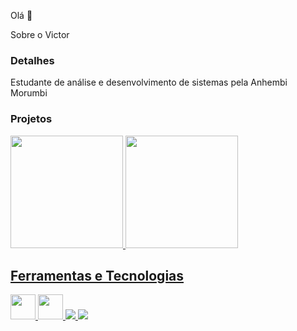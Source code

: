 Olá 👋

Sobre o Victor

### Detalhes

Estudante de análise e desenvolvimento de sistemas pela Anhembi Morumbi

### Projetos

<div>
<a href="https://github.com/Victor-Augusto">
<img loading="lazy" height="180em" src="https://github-readme-stats.vercel.app/api?username=Victor-Augusto&show_icons=true&theme=dracula&include_all_commits=true&count_private=true"/>
<img loading="lazy" height="180em" src="https://github-readme-stats.vercel.app/api/top-langs/?username=Victor-Augusto&layout=compact&langs_count=7&theme=dracula"/>
</div>

## Ferramentas e Tecnologias

<img loading="lazy" src="https://cdn.jsdelivr.net/gh/devicons/devicon/icons/git/git-original.svg" width="40" height="40"/> <img loading="lazy" src="https://cdn.jsdelivr.net/gh/devicons/devicon@latest/icons/javascript/javascript-original.svg" width="40" height="40"/> <img src="https://cdn.jsdelivr.net/gh/devicons/devicon@latest/icons/react/react-original-wordmark.svg" /> <img src="https://cdn.jsdelivr.net/gh/devicons/devicon@latest/icons/bootstrap/bootstrap-original.svg" />
          
